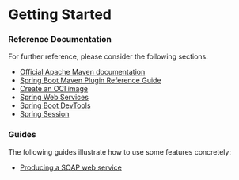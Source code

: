 # Getting Started

### Reference Documentation
For further reference, please consider the following sections:

* [Official Apache Maven documentation](https://maven.apache.org/guides/index.html)
* [Spring Boot Maven Plugin Reference Guide](https://docs.spring.io/spring-boot/docs/2.6.7/maven-plugin/reference/html/)
* [Create an OCI image](https://docs.spring.io/spring-boot/docs/2.6.7/maven-plugin/reference/html/#build-image)
* [Spring Web Services](https://docs.spring.io/spring-boot/docs/2.6.7/reference/htmlsingle/#boot-features-webservices)
* [Spring Boot DevTools](https://docs.spring.io/spring-boot/docs/2.6.7/reference/htmlsingle/#using-boot-devtools)
* [Spring Session](https://docs.spring.io/spring-session/reference/)

### Guides
The following guides illustrate how to use some features concretely:

* [Producing a SOAP web service](https://spring.io/guides/gs/producing-web-service/)

